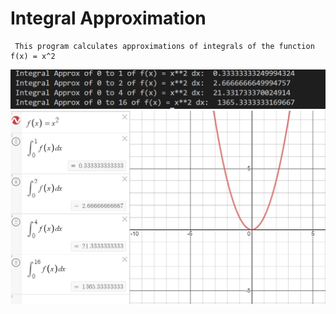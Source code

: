 # Integral Approximation

     This program calculates approximations of integrals of the function f(x) = x^2



![programOutput](https://github.com/rscinto/Integration-Approximation/blob/gh-pages/images/output.PNG)
![desmosOutput](https://github.com/rscinto/Integration-Approximation/blob/gh-pages/images/Riemann%20Sums.PNG)